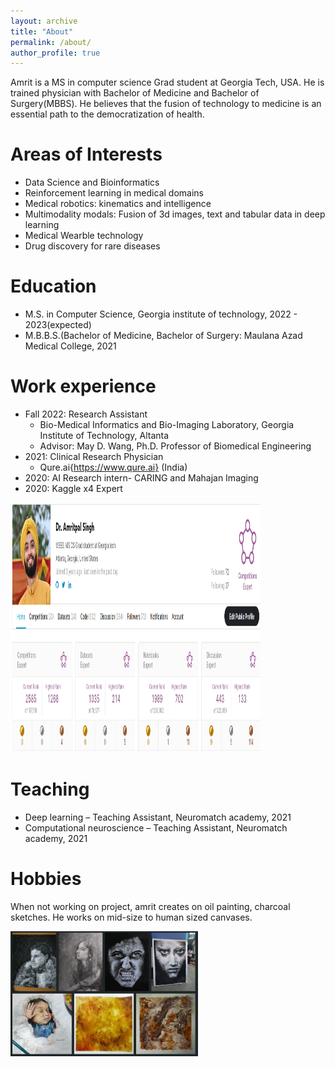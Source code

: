 ```yaml
---
layout: archive
title: "About"
permalink: /about/
author_profile: true
---
```


Amrit is a MS in computer science Grad student at Georgia Tech, USA. He is trained physician with Bachelor of Medicine and Bachelor of Surgery(MBBS).
He believes that the fusion of technology to medicine is an essential path to the democratization of health. 

Areas of Interests
======
* Data Science and Bioinformatics
* Reinforcement learning in medical domains
* Medical robotics: kinematics and intelligence
* Multimodality modals: Fusion of 3d images, text and tabular data in deep learning
* Medical Wearble technology
* Drug discovery for rare diseases

Education
======
* M.S. in Computer Science, Georgia institute of technology, 2022 - 2023(expected)
* M.B.B.S.(Bachelor of Medicine, Bachelor of Surgery: Maulana Azad Medical College, 2021

Work experience
======
* Fall 2022: Research Assistant
  * Bio-Medical Informatics and Bio-Imaging Laboratory, Georgia Institute of Technology, Altanta
  * Advisor: May D. Wang, Ph.D. Professor of Biomedical Engineering
* 2021: Clinical Research Physician
  * Qure.ai{https://www.qure.ai} (India) 
* 2020: AI Research intern- CARING and Mahajan Imaging
* 2020: Kaggle x4 Expert
<img src="/images/kaggle_profile_jan2023.png" alt="Normal" height=400  width=400/> 


Teaching
======
* Deep learning – Teaching Assistant, Neuromatch academy, 2021
* Computational neuroscience – Teaching Assistant, Neuromatch academy, 2021

Hobbies
=======
When not working on project, amrit creates on oil painting, charcoal sketches. He works on mid-size to human sized canvases. 


<img src="/images/hobbies/all_artworks.png" alt="Normal" height=200/> 
